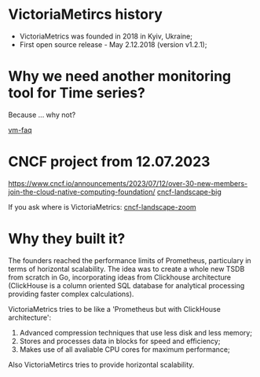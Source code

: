 # VictoriaMetircs history
* VictoriaMetrics was founded in 2018 in Kyiv, Ukraine;
* First open source release - May 2.12.2018 (version v1.2.1);

# Why we need another monitoring tool for Time series?
Because ... why not?

[vm-faq](img/vm-faq.png)

# CNCF project from 12.07.2023
https://www.cncf.io/announcements/2023/07/12/over-30-new-members-join-the-cloud-native-computing-foundation/
[cncf-landscape-big](img/cncf-landscape-original.png)

If you ask where is VictoriaMetrics:
[cncf-landscape-zoom](img/cncf-landscape.png)

# Why they built it?
The founders reached the performance limits of Prometheus, particulary in terms of horizontal scalability. The idea was to create a whole new TSDB from scratch in Go, incorporating ideas from Clickhouse architecture (ClickHouse is a column oriented SQL database for analytical processing providing faster complex calculations).

VictoriaMetrics tries to be like a 'Prometheus but with ClickHouse architecture':
1. Advanced compression techniques that use less disk and less memory;
2. Stores and processes data in blocks for speed and efficiency;
3. Makes use of all avaliable CPU cores for maximum performance;

Also VictoriaMetircs tries to provide horizontal scalability.
